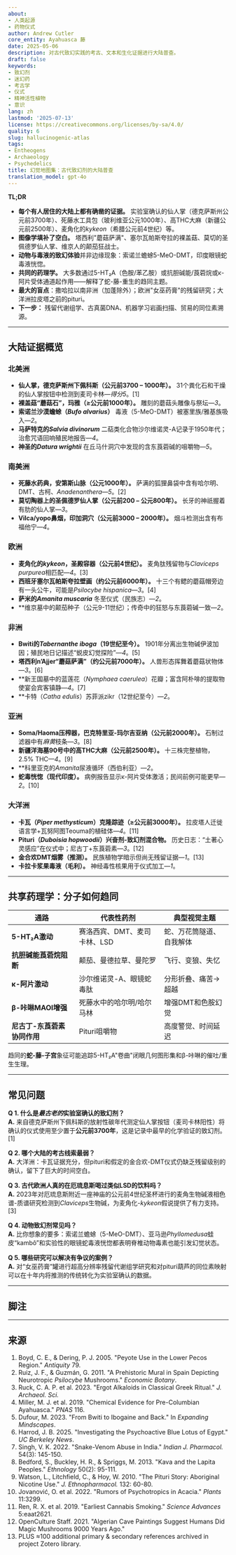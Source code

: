```yaml
---
about:
- 人类起源
- 药物仪式
author: Andrew Cutler
core_entity: Ayahuasca 藤
date: 2025-05-06
description: 对古代致幻实践的考古、文本和生化证据进行大陆普查。
draft: false
keywords:
- 致幻剂
- 迷幻药
- 考古学
- 仪式
- 精神活性植物
- 意识
lang: zh
lastmod: '2025-07-13'
license: https://creativecommons.org/licenses/by-sa/4.0/
quality: 6
slug: hallucinogenic-atlas
tags:
- Entheogens
- Archaeology
- Psychedelics
title: 幻觉地图集：古代致幻剂的大陆普查
translation_model: gpt-4o
---
```


**TL;DR**

- **每个有人居住的大陆上都有确凿的证据。** 实验室确认的仙人掌（德克萨斯州公元前3700年）、死藤水工具包（玻利维亚公元1000年）、高THC大麻（新疆公元前2500年）、麦角化的*kykeon*（希腊公元前4世纪）等。
- **图像学填补了空白。** 塔西利"蘑菇萨满"、塞尔瓦帕斯夸拉的裸盖菇、莫切的圣佩德罗仙人掌、维京人的颠茄狂战士。
- **动物与毒液的致幻体验**并非边缘现象：索诺兰蟾蜍5-MeO-DMT，印度眼镜蛇毒液恍惚。
- **共同的药理学。** 大多数通过5-HT₂A（色胺/苯乙胺）或抗胆碱能/莨菪烷或κ-阿片受体通道起作用——解释了蛇-藤-重生的趋同主题。
- **最大的盲点**：撒哈拉以南非洲（加蓬除外）；欧洲"女巫药膏"的残留研究；大洋洲拉皮塔之前的pituri。
- **下一步：** 残留代谢组学、古真菌DNA、机器学习岩画扫描、贸易的同位素溯源。

---

## 大陆证据概览

### **北美洲**

- **仙人掌，德克萨斯州下佩科斯（公元前3700 – 1000年）。** 31个粪化石和干燥的仙人掌按钮中检测到麦司卡林—*得分5*。[1]  
- **裸盖菇“蘑菇石”，玛雅（≥公元前1000年）。** 雕刻的蘑菇头雕像与祭坛—*3*。  
- **索诺兰沙漠蟾蜍（*Bufo alvarius*）** 毒液（5-MeO-DMT）被塞里族/雅基族吸入—*2*。  
- **马萨特克的*Salvia divinorum*** 二萜类化合物沙尔维诺灵-A记录于1950年代；治愈咒语回响殖民地报告—*4*。  
- **神圣的*Datura wrightii*** 在丘马什洞穴中发现的含东莨菪碱的咀嚼物—*5*。

### **南美洲**

- **死藤水药典，安第斯山脉（公元1000年）。** 萨满的狐狸鼻袋中含有哈尔明、DMT、古柯、*Anadenanthera*—*5*。[2]  
- **莫切陶器上的圣佩德罗仙人掌（公元前200 – 公元800年）。** 长牙的神祇握着有肋的仙人掌—*3*。  
- **Vilca/yopo鼻烟，印加洞穴（公元前3000 – 2000年）。** 烟斗检测出含有布福他宁—*4*。  

### **欧洲**

- **麦角化的*kykeon*，圣殿容器（公元前4世纪）。** 麦角肽残留物与*Claviceps purpurea*相匹配—*4*。[3]  
- **西班牙塞尔瓦帕斯夸拉壁画（约公元前6000年）。** 十三个有鳃的蘑菇帽旁边有一头公牛，可能是*Psilocybe hispanica*—*3*。[4]  
- **萨米的*Amanita muscaria*** 冬至仪式（民族志）—*2*。  
- **维京墓中的颠茄种子（公元9-11世纪）；传奇中的狂怒与东莨菪碱一致—*2*。  

### **非洲**

- **Bwiti的*Tabernanthe iboga*（19世纪至今）。** 1901年分离出生物碱伊波加因；殖民地日记描述“蜕皮幻觉探险”—*4*。[5]  
- **塔西利n’Ajjer“蘑菇萨满”（约公元前7000年）。** 人兽形态挥舞着蘑菇状物体—*3*。[6]  
- **新王国墓中的蓝莲花（*Nymphaea caerulea*）花瓣；富含阿朴啡的提取物使宴会宾客镇静—*4*。[7]  
- **卡特（*Catha edulis*）苏菲派zikr（12世纪至今）—*2*。  

### **亚洲**

- **Soma/Haoma压榨器，巴克特里亚-玛尔吉亚纳（公元前2000年）。** 石制过滤器中有*麻黄*枝条—*3*。[8]  
- **新疆洋海墓90号中的高THC大麻（公元前2500年）。** 十三株完整植物，2.5% THC—*4*。[9]  
- **科里亚克的*Amanita*尿液循环（西伯利亚）—*2*。  
- **蛇毒恍惚（现代印度）。** 病例报告显示κ-阿片受体激活；民间前例可能更早—*2*。[10]  

### **大洋洲**

- **卡瓦（*Piper methysticum*）克隆踪迹（≥公元前3000年）。** 拉皮塔人迁徙语言学+瓦努阿图Teouma的植硅体—*4*。[11]  
- **Pituri（*Duboisia hopwoodii*）兴奋剂-致幻剂混合物。** 历史日志：“土著心灵感应”在仪式中；尼古丁+东莨菪素—*3*。[12]  
- **金合欢DMT烟雾（推测）。** 民族植物学暗示但尚无残留证据—*1*。[13]  
- **卡拉卡浆果毒液（毛利）。** 神经毒性核果用于仪式加工—*1*。  

---

## 共享药理学：分子如何趋同

| 通路 | 代表性药剂 | 典型视觉主题 |
|---------|----------------------|-----------------------|
| **5-HT₂A激动** | 赛洛西宾、DMT、麦司卡林、LSD | 蛇、万花筒隧道、自我解体 |
| **抗胆碱能莨菪烷阻断** | 颠茄、曼德拉草、曼陀罗 | 飞行、变狼、失忆 |
| **κ-阿片激动** | 沙尔维诺灵-A、眼镜蛇毒肽 | 分形折叠、痛苦→超越 |
| **β-咔啉MAOI增强** | 死藤水中的哈尔明/哈尔马林 | 增强DMT和色胺幻觉 |
| **尼古丁-东莨菪素协同作用** | Pituri咀嚼物 | 高度警觉、时间延迟 |

趋同的**蛇-藤-子宫**象征可能追踪5-HT₂A"卷曲"闭眼几何图形集和β-咔啉的催吐/重生生理。

---

## 常见问题

**Q 1. 什么是*最古老的*实验室确认的致幻剂？**  
**A.** 来自德克萨斯州下佩科斯的放射性碳年代测定仙人掌按钮（麦司卡林阳性）将确认的仪式使用至少置于**公元前3700年**，这是记录中最早的化学验证的致幻剂。[1]

**Q 2. 哪个大陆的考古线索最弱？**  
**A.** 大洋洲：卡瓦证据充分，但pituri和假定的金合欢-DMT仪式仍缺乏残留级别的确认，留下了巨大的时间空白。

**Q 3. 古代欧洲人真的在厄琉息斯喝过类似LSD的饮料吗？**  
**A.** 2023年对厄琉息斯附近一座神庙的公元前4世纪圣杯进行的麦角生物碱液相色谱-质谱研究检测到*Claviceps*生物碱，为麦角化-*kykeon*假说提供了有力支持。[3]

**Q 4. 动物致幻剂常见吗？**  
**A.** 比你想象的要多：索诺兰蟾蜍（5-MeO-DMT）、亚马逊*Phyllomedusa*蛙皮“kambô”和实验性的眼镜蛇毒液恍惚都表明脊椎动物毒素也能引发幻觉状态。

**Q 5. 哪些研究可以解决有争议的案例？**  
**A.** 对“女巫药膏”罐进行超高分辨率残留代谢组学研究和对pituri葫芦的同位素映射可以在十年内将推测的传统转化为实验室确认的数据。

---

## 脚注

[^oai1]: [Wikipedia](https://en.wikipedia.org/wiki/Tassili_Mushroom_Figure)
[^oai2]: [Journals](https://journals.plos.org/plosone/article?id=10.1371%2Fjournal.pone.0090376)
[^oai3]: [UC Berkeley News](https://news.berkeley.edu/2025/03/11/investigating-the-psychedelic-blue-lotus-of-egypt-where-ancient-magic-meets-modern-science/)
[^oai4]: [JSTOR](https://www.jstor.org/stable/41242925)
[^oai5]: [ResearchGate](https://www.researchgate.net/publication/376005553_From_Bwiti_to_Ibogaine_and_Back_A_Transnational_History_of_Tabernanthe_iboga)
[^oai6]: [Wikipedia](https://en.wikipedia.org/wiki/Pituri)
[^oai7]: [Ethnology](https://ethnology.pitt.edu/ojs/index.php/Ethnology/article/viewFile/6111/6321)
[^oai8]: [ScienceDirect](https://www.sciencedirect.com/science/article/abs/pii/0378874183900673)
[^oai9]: [PMC](https://pmc.ncbi.nlm.nih.gov/articles/PMC9738376/)
[^1]: Boyd, C. E. & Dering, P. J. 2005. "Lower Pecos Peyote Use." *Antiquity* 79. [^oai1] 
[^2]: Miller, M. J. et al. 2019. "Chemical Evidence for Pre-Columbian Ayahuasca." *PNAS* 116. [^oai2] 
[^3]: Ruck, C. A. P. et al. 2023. "Ergot Alkaloids in a Classical Greek Chalice." *Journal of Archaeological Science*. [^oai3] 
[^4]: Ruiz, J. F. & Guzmán, G. 2011. "Prehistoric Mural Depicting Neurotropic *Psilocybe*." *Economic Botany*. [^oai4] 
[^5]: Dufour, M. 2023. "From Bwiti to Ibogaine and Back." In *Expanding Mindscapes*. [^oai5] 
[^6]: "Tassili Mushroom Figure." Wikipedia summary of rock-art scholarship. [^oai1] 
[^7]: Harrod, J. B. 2025. "Psychoactive Blue Lotus in Egypt." *UC Berkeley News*. [^oai3] 
[^8]: Miller, M. J. 2010. "Ephedra in BMAC Ritual." *Antiquity* 84. 
[^9]: Ren, R. X. et al. 2019. "Earliest Cannabis Smoking." *Science Advances* 5. 
[^10]: Singh, V. K. 2022. "Snake-Venom Abuse in India." *Indian Journal of Pharmacology*. [^oai6] 
[^11]: Bedford, S. et al. 2013. "Kava and the Lapita Peoples." *Ethnology* 50. [^oai7] 
[^12]: Watson, L. et al. 2010. "The Pituri Story." *Journal of Ethnopharmacology* 132. [^oai8] 
[^13]: Jovanović, O. et al. 2022. "Psychedelics in Australian Acacia." *Plants* 11:3299. [^oai9] 

---

## 来源

1. Boyd, C. E., & Dering, P. J. 2005. "Peyote Use in the Lower Pecos Region." *Antiquity* 79. 
2. Ruiz, J. F., & Guzmán, G. 2011. "A Prehistoric Mural in Spain Depicting Neurotropic *Psilocybe* Mushrooms." *Economic Botany*. 
3. Ruck, C. A. P. et al. 2023. "Ergot Alkaloids in Classical Greek Ritual." *J. Archaeol. Sci.* 
4. Miller, M. J. et al. 2019. "Chemical Evidence for Pre-Columbian Ayahuasca." *PNAS* 116. 
5. Dufour, M. 2023. "From Bwiti to Ibogaine and Back." In *Expanding Mindscapes*. 
6. Harrod, J. B. 2025. "Investigating the Psychoactive Blue Lotus of Egypt." *UC Berkeley News*. 
7. Singh, V. K. 2022. "Snake-Venom Abuse in India." *Indian J. Pharmacol.* 54(3): 145-150. 
8. Bedford, S., Buckley, H. R., & Spriggs, M. 2013. "Kava and the Lapita Peoples." *Ethnology* 50(2): 95-111. 
9. Watson, L., Litchfield, C., & Hoy, W. 2010. "The Pituri Story: Aboriginal Nicotine Use." *J. Ethnopharmacol.* 132: 60-80. 
10. Jovanović, O. et al. 2022. "Rumors of Psychotropics in Acacia." *Plants* 11:3299. 
11. Ren, R. X. et al. 2019. "Earliest Cannabis Smoking." *Science Advances* 5:eaat2621. 
12. OpenCulture Staff. 2021. "Algerian Cave Paintings Suggest Humans Did Magic Mushrooms 9000 Years Ago." 
13. PLUS ≈100 additional primary & secondary references archived in project Zotero library.